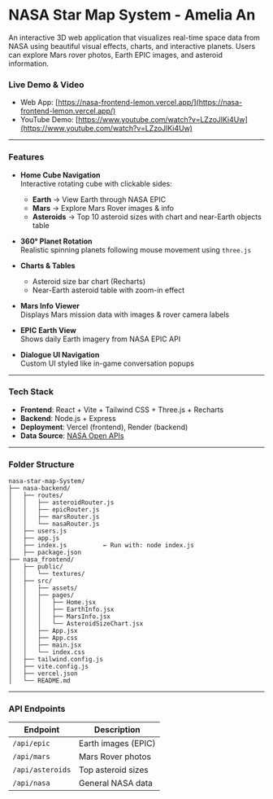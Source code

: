 # NASA Star Map System - Amelia An

An interactive 3D web application that visualizes real-time space data from NASA using beautiful visual effects, charts, and interactive planets. Users can explore Mars rover photos, Earth EPIC images, and asteroid information.

### Live Demo & Video

- Web App: [https://nasa-frontend-lemon.vercel.app/](https://nasa-frontend-lemon.vercel.app/)
- YouTube Demo: [https://www.youtube.com/watch?v=LZzoJlKi4Uw](https://www.youtube.com/watch?v=LZzoJlKi4Uw)

---

### Features

- **Home Cube Navigation**  
  Interactive rotating cube with clickable sides:  
  - **Earth** → View Earth through NASA EPIC  
  - **Mars** → Explore Mars Rover images & info  
  - **Asteroids** → Top 10 asteroid sizes with chart and near-Earth objects table

- **360° Planet Rotation**  
  Realistic spinning planets following mouse movement using `three.js`

- **Charts & Tables**  
  - Asteroid size bar chart (Recharts)  
  - Near-Earth asteroid table with zoom-in effect

- **Mars Info Viewer**  
  Displays Mars mission data with images & rover camera labels

- **EPIC Earth View**  
  Shows daily Earth imagery from NASA EPIC API

- **Dialogue UI Navigation**  
  Custom UI styled like in-game conversation popups

---

### Tech Stack

- **Frontend**: React + Vite + Tailwind CSS + Three.js + Recharts  
- **Backend**: Node.js + Express  
- **Deployment**: Vercel (frontend), Render (backend)  
- **Data Source**: [NASA Open APIs](https://api.nasa.gov/)

---

### Folder Structure

```
nasa-star-map-System/
├── nasa-backend/
│   ├── routes/
│   │   ├── asteroidRouter.js
│   │   ├── epicRouter.js
│   │   ├── marsRouter.js
│   │   └── nasaRouter.js
│   ├── users.js
│   ├── app.js
│   ├── index.js          ← Run with: node index.js
│   ├── package.json
├── nasa_frontend/
│   ├── public/
│   │   └── textures/
│   ├── src/
│   │   ├── assets/
│   │   ├── pages/
│   │   │   ├── Home.jsx
│   │   │   ├── EarthInfo.jsx
│   │   │   ├── MarsInfo.jsx
│   │   │   └── AsteroidSizeChart.jsx
│   │   ├── App.jsx
│   │   ├── App.css
│   │   ├── main.jsx
│   │   └── index.css
│   ├── tailwind.config.js
│   ├── vite.config.js
│   ├── vercel.json
│   └── README.md
```

---

### API Endpoints

| Endpoint         | Description             |
|------------------|-------------------------|
| `/api/epic`      | Earth images (EPIC)     |
| `/api/mars`      | Mars Rover photos       |
| `/api/asteroids` | Top asteroid sizes      |
| `/api/nasa`      | General NASA data       |
